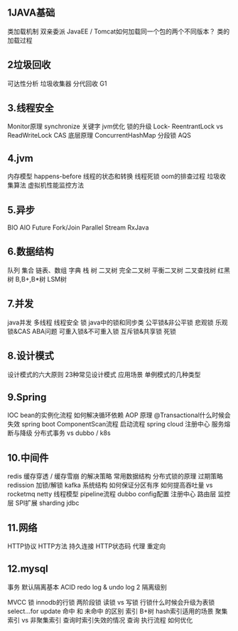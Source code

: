 ## 1JAVA基础
类加载机制
双亲委派
JavaEE / Tomcat如何加载同一个包的两个不同版本？
类的加载过程

## 2垃圾回收
可达性分析
垃圾收集器
分代回收
G1
## 3.线程安全
Monitor原理
synchronize 关键字
jvm优化
锁的升级
Lock- ReentrantLock vs ReadWriteLock
CAS 底层原理
ConcurrentHashMap
分段锁
AQS

## 4.jvm
内存模型
happens-before
线程的状态和转换
线程死锁
oom的排查过程
垃圾收集算法
虚拟机性能监控方法
## 5.异步
BIO
AIO
Future
Fork/Join
Parallel Stream
RxJava
## 6.数据结构
队列
集合
链表、数组
字典
栈
树
二叉树
完全二叉树
平衡二叉树
二叉查找树
红黑树
B,B+,B*树
LSM树
## 7.并发
java并发
多线程
线程安全
锁
java中的锁和同步类
公平锁&非公平锁
悲观锁
乐观锁&CAS
ABA问题
可重入锁&不可重入锁
互斥锁&共享锁
死锁


## 8.设计模式

设计模式的六大原则
23种常见设计模式
应用场景
单例模式的几种类型


## 9.Spring
IOC
bean的实例化流程
如何解决循环依赖
AOP
原理
@Transactional什么时候会失效
spring boot
ComponentScan流程
启动流程
spring cloud
注册中心
服务熔断与降级
分布式事务
vs dubbo / k8s


## 10.中间件

redis
缓存穿透 / 缓存雪崩 的解决策略
常用数据结构
分布式锁的原理
过期策略
redission 加锁/解锁
kafka
系统结构
如何保证分区有序
如何提高吞吐量
vs rocketmq
netty
线程模型
pipeline流程
dubbo
config配置
注册中心
路由层
监控层
SPI扩展
sharding jdbc


## 11.网络

HTTP协议
HTTP方法
持久连接
HTTP状态码
代理
重定向


## 12.mysql

事务
默认隔离基本
ACID
redo log & undo log
2 隔离级别

MVCC
锁
innodb的行锁
两阶段锁
读锁 vs 写锁
行锁什么时候会升级为表锁
select…for update 命中 和 未命中 的区别
索引
B+树
hash索引适用的场景
聚集索引 vs 非聚集索引
查询时索引失效的情况
查询
执行流程
如何优化
